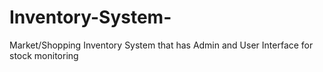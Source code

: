 # Inventory-System-
Market/Shopping Inventory System that has Admin and User Interface for stock monitoring
